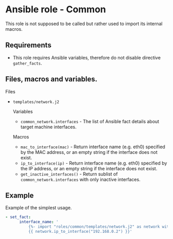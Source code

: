 # Ansible role - Common

This role is not supposed to be called but rather used to import its internal macros.

## Requirements

* This role requires Ansible variables, therefore do not disable directive `gather_facts`.

## Files, macros and variables.

Files

* `templates/network.j2`

    Variables

    * `common_network.interfaces` - The list of Ansible fact details about target machine interfaces.

    Macros

    * `mac_to_interface(mac)` - Return interface name (e.g. eth0) specified by the MAC address, or an empty string if the interface does not exist.
    * `ip_to_interface(ip)` - Return interface name (e.g. eth0) specified by the IP address, or an empty string if the interface does not exist.
    * `get_inactive_interfaces()` - Return sublist of `common_network.interfaces` with only inactive interfaces.

## Example

Example of the simplest usage.

```yml
- set_fact:
      interface_name: '
          {%- import "roles/common/templates/network.j2" as network with context -%}
          {{ network.ip_to_interface("192.168.0.2") }}'
```
